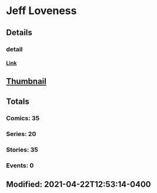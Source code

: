 # Jeff  Loveness 
## Details
### detail
#### [Link](http://marvel.com/comics/creators/12438/jeff_loveness?utm_campaign=apiRef&utm_source=225578a89fc76f3d20fbffda5d17a88d)
## [Thumbnail](http://i.annihil.us/u/prod/marvel/i/mg/b/40/image_not_available.jpg)
## Totals
### Comics: 35
### Series: 20
### Stories: 35
### Events: 0
## Modified: 2021-04-22T12:53:14-0400
